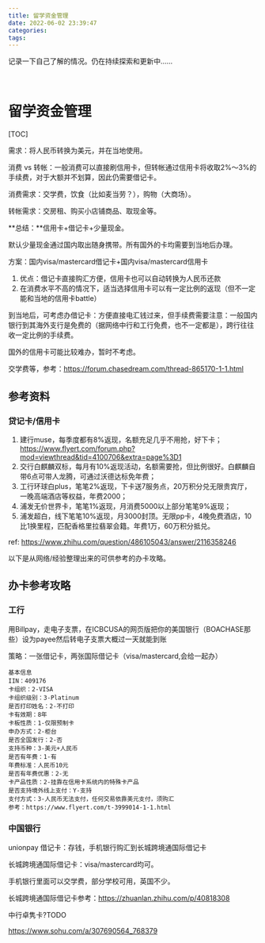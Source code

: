 ```yaml
---
title: 留学资金管理
date: 2022-06-02 23:39:47
categories:
tags:
---
```



记录一下自己了解的情况。仍在持续探索和更新中……

 <!-- more -->

# 留学资金管理

[TOC]


需求：将人民币转换为美元，并在当地使用。



消费 vs 转帐：一般消费可以直接刷信用卡，但转帐通过信用卡将收取2%～3%的手续费，对于大额并不划算，因此仍需要借记卡。

消费需求：交学费，饮食（比如麦当劳？），购物（大商场）。

转帐需求：交房租、购买小店铺商品、取现金等。





**总结：**信用卡+借记卡+少量现金。

默认少量现金通过国内取出随身携带。所有国外的卡均需要到当地后办理。

方案：国内visa/mastercard借记卡+国内visa/mastercard信用卡

1. 优点：借记卡直接购汇方便，信用卡也可以自动转换为人民币还款
2. 在消费水平不高的情况下，适当选择信用卡可以有一定比例的返现（但不一定能和当地的信用卡battle）

到当地后，可考虑办借记卡：方便直接电汇钱过来，但手续费需要注意：一般国内银行到其海外支行是免费的（据网络中行和工行免费，也不一定都是），跨行往往收一定比例的手续费。

国外的信用卡可能比较难办，暂时不考虑。





交学费等，参考：https://forum.chasedream.com/thread-865170-1-1.html





## 参考资料

### 贷记卡/信用卡

1. 建行muse，每季度都有8%返现，名额充足几乎不用抢，好下卡；https://www.flyert.com/forum.php?mod=viewthread&tid=4100706&extra=page%3D1
2. 交行白麒麟双标，每月有10%返现活动，名额需要抢，但比例很好。白麒麟自带6点可带人龙腾，可通过沃德达标免年费；
3. 工行环球白plus，笔笔2%返现，下卡送7服务点，20万积分兑无限贵宾厅，一晚高端酒店等权益，年费2000；
4. 浦发无价世界卡，笔笔1%返现，月消费5000以上部分笔笔9%返现；
5. 浦发超白，线下笔笔10%返现，月3000封顶。无限pp卡，4晚免费酒店，10比1换里程，匹配香格里拉翡翠会籍。年费1万，60万积分抵兑。

ref: https://www.zhihu.com/question/486105043/answer/2116358246



以下是从网络/经验整理出来的可供参考的办卡攻略。




## 办卡参考攻略



### 工行

用Billpay，走电子支票，在ICBCUSA的网页版把你的美国银行（BOACHASE那些）设为payee然后转电子支票大概过一天就能到账



策略：一张借记卡，两张国际借记卡（visa/mastercard,会给一起办）



```
基本信息
IIN：409176
卡组织：2-VISA
卡组织级别：3-Platinum
是否打印姓名：2-不打印
卡有效期：8年
卡板性质：1-仅限预制卡
申办方式：2-柜台
是否全国发行：2-否
支持币种：3-美元+人民币
是否有年费：1-有
年费标准：人民币10元
是否有年费优惠：2-无
卡产品性质：2-挂靠在信用卡系统内的特殊卡产品
是否支持境外线上支付：Y-支持
支付方式：3-人民币无法支付，任何交易依靠美元支付，须购汇
参考：https://www.flyert.com/t-3999014-1-1.html
```





### 中国银行

unionpay 借记卡：存钱，手机银行购汇到长城跨境通国际借记卡

长城跨境通国际借记卡：visa/mastercard均可。

手机银行里面可以交学费，部分学校可用，英国不少。



长城跨境通国际借记卡参考：https://zhuanlan.zhihu.com/p/40818308



中行卓隽卡?TODO

https://www.sohu.com/a/307690564_768379

